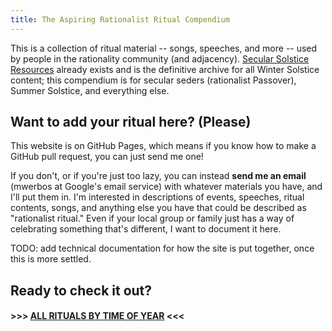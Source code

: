 ```yaml
---
title: The Aspiring Rationalist Ritual Compendium
---
```


This is a collection of ritual material -- songs, speeches, and more -- used by people in the rationality community (and adjacency). [Secular Solstice Resources](https://secularsolstice.github.io/) already exists and is the definitive archive for all Winter Solstice content; this compendium is for secular seders (rationalist Passover), Summer Solstice, and everything else.

## Want to add your ritual here? (Please)
This website is on GitHub Pages, which means if you know how to make a GitHub pull request, you can just send me one!

If you don't, or if you're just too lazy, you can instead **send me an email** (mwerbos at Google's email service) with whatever materials you have, and I'll put them in.  I'm interested in descriptions of events, speeches, ritual contents, songs, and anything else you have that could be described as "rationalist ritual." Even if your local group or family just has a way of celebrating something that's different, I want to document it here.

TODO: add technical documentation for how the site is put together, once this is more settled.

## Ready to check it out?

#### >>> [ALL RITUALS BY TIME OF YEAR](./all_rituals.html) <<<

